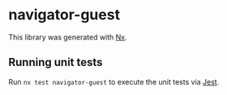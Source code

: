 # navigator-guest

This library was generated with [Nx](https://nx.dev).

## Running unit tests

Run `nx test navigator-guest` to execute the unit tests via [Jest](https://jestjs.io).

